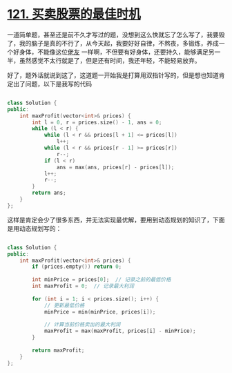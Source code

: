 # [121. 买卖股票的最佳时机](https://leetcode.cn/problems/best-time-to-buy-and-sell-stock/description/)

一道简单题，甚至还是前不久才写过的题，没想到这么快就忘了怎么写了，我要毁了，我的脑子是真的不行了，从今天起，我要好好自律，不熬夜，多锻炼，养成一个好身体，不能像这位[佬友](https://linux.do/t/topic/289117/197)
一样啊，不但要有好身体，还要持久，能够满足另一半，虽然感觉不太行就是了，但是还有时间，我还年轻，不能轻易放弃。

好了，题外话就说到这了，这道题一开始我是打算用双指针写的，但是想也知道肯定出了问题，以下是我写的代码

```cpp

class Solution {
public:
    int maxProfit(vector<int>& prices) {
        int l = 0, r = prices.size() - 1, ans = 0;
        while (l < r) {
            while (l < r && prices[l + 1] <= prices[l])
                l++;
            while (l < r && prices[r - 1] >= prices[r])
                r--;
            if (l < r)
                ans = max(ans, prices[r] - prices[l]);
            l++;
            r--;
        }
        return ans;
    }  
};
```
这样是肯定会少了很多东西，并无法实现最优解，要用到动态规划的知识了，下面是用动态规划写的：

```cpp

class Solution {
public:
    int maxProfit(vector<int>& prices) {
        if (prices.empty()) return 0;
        
        int minPrice = prices[0];  // 记录之前的最低价格
        int maxProfit = 0;  // 记录最大利润
        
        for (int i = 1; i < prices.size(); i++) {
            // 更新最低价格
            minPrice = min(minPrice, prices[i]);
            
            // 计算当前价格卖出的最大利润
            maxProfit = max(maxProfit, prices[i] - minPrice);
        }
        
        return maxProfit;
    }  
};
```
